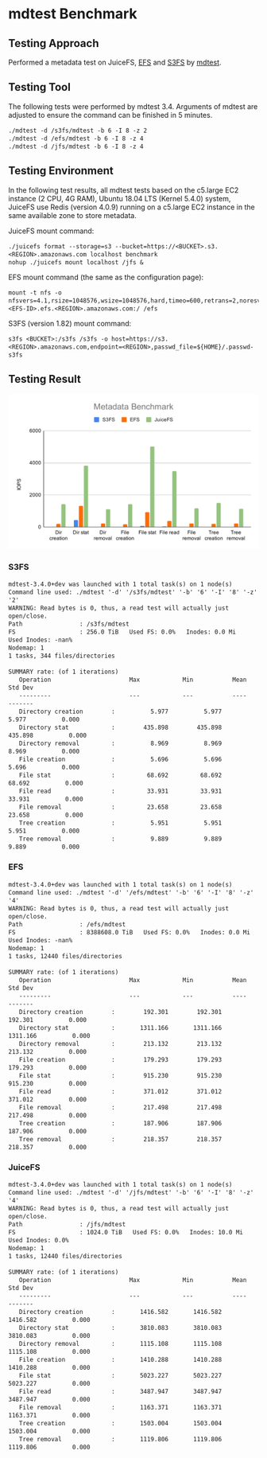 # mdtest Benchmark

## Testing Approach

Performed a metadata test on JuiceFS, [EFS](https://aws.amazon.com/efs) and [S3FS](https://github.com/s3fs-fuse/s3fs-fuse) by [mdtest](https://github.com/hpc/ior).

## Testing Tool

The following tests were performed by mdtest 3.4.
Arguments of mdtest are adjusted to ensure the command can be finished in 5 minutes.

```
./mdtest -d /s3fs/mdtest -b 6 -I 8 -z 2
./mdtest -d /efs/mdtest -b 6 -I 8 -z 4
./mdtest -d /jfs/mdtest -b 6 -I 8 -z 4
```

## Testing Environment

In the following test results, all mdtest tests based on the c5.large EC2 instance (2 CPU, 4G RAM), Ubuntu 18.04 LTS (Kernel 5.4.0) system, JuiceFS use Redis (version 4.0.9) running on a c5.large EC2 instance in the same available zone to store metadata.

JuiceFS mount command:

```
./juicefs format --storage=s3 --bucket=https://<BUCKET>.s3.<REGION>.amazonaws.com localhost benchmark
nohup ./juicefs mount localhost /jfs &
```

EFS mount command (the same as the configuration page):

```
mount -t nfs -o nfsvers=4.1,rsize=1048576,wsize=1048576,hard,timeo=600,retrans=2,noresvport, <EFS-ID>.efs.<REGION>.amazonaws.com:/ /efs
```

S3FS (version 1.82) mount command:

```
s3fs <BUCKET>:/s3fs /s3fs -o host=https://s3.<REGION>.amazonaws.com,endpoint=<REGION>,passwd_file=${HOME}/.passwd-s3fs
```

## Testing Result

![Metadata Benchmark](images/metadata-benchmark.svg)

### S3FS
```
mdtest-3.4.0+dev was launched with 1 total task(s) on 1 node(s)
Command line used: ./mdtest '-d' '/s3fs/mdtest' '-b' '6' '-I' '8' '-z' '2'
WARNING: Read bytes is 0, thus, a read test will actually just open/close.
Path                : /s3fs/mdtest
FS                  : 256.0 TiB   Used FS: 0.0%   Inodes: 0.0 Mi   Used Inodes: -nan%
Nodemap: 1
1 tasks, 344 files/directories

SUMMARY rate: (of 1 iterations)
   Operation                      Max            Min           Mean        Std Dev
   ---------                      ---            ---           ----        -------
   Directory creation        :          5.977          5.977          5.977          0.000
   Directory stat            :        435.898        435.898        435.898          0.000
   Directory removal         :          8.969          8.969          8.969          0.000
   File creation             :          5.696          5.696          5.696          0.000
   File stat                 :         68.692         68.692         68.692          0.000
   File read                 :         33.931         33.931         33.931          0.000
   File removal              :         23.658         23.658         23.658          0.000
   Tree creation             :          5.951          5.951          5.951          0.000
   Tree removal              :          9.889          9.889          9.889          0.000
```

### EFS

```
mdtest-3.4.0+dev was launched with 1 total task(s) on 1 node(s)
Command line used: ./mdtest '-d' '/efs/mdtest' '-b' '6' '-I' '8' '-z' '4'
WARNING: Read bytes is 0, thus, a read test will actually just open/close.
Path                : /efs/mdtest
FS                  : 8388608.0 TiB   Used FS: 0.0%   Inodes: 0.0 Mi   Used Inodes: -nan%
Nodemap: 1
1 tasks, 12440 files/directories

SUMMARY rate: (of 1 iterations)
   Operation                      Max            Min           Mean        Std Dev
   ---------                      ---            ---           ----        -------
   Directory creation        :        192.301        192.301        192.301          0.000
   Directory stat            :       1311.166       1311.166       1311.166          0.000
   Directory removal         :        213.132        213.132        213.132          0.000
   File creation             :        179.293        179.293        179.293          0.000
   File stat                 :        915.230        915.230        915.230          0.000
   File read                 :        371.012        371.012        371.012          0.000
   File removal              :        217.498        217.498        217.498          0.000
   Tree creation             :        187.906        187.906        187.906          0.000
   Tree removal              :        218.357        218.357        218.357          0.000
```

### JuiceFS

```
mdtest-3.4.0+dev was launched with 1 total task(s) on 1 node(s)
Command line used: ./mdtest '-d' '/jfs/mdtest' '-b' '6' '-I' '8' '-z' '4'
WARNING: Read bytes is 0, thus, a read test will actually just open/close.
Path                : /jfs/mdtest
FS                  : 1024.0 TiB   Used FS: 0.0%   Inodes: 10.0 Mi   Used Inodes: 0.0%
Nodemap: 1
1 tasks, 12440 files/directories

SUMMARY rate: (of 1 iterations)
   Operation                      Max            Min           Mean        Std Dev
   ---------                      ---            ---           ----        -------
   Directory creation        :       1416.582       1416.582       1416.582          0.000
   Directory stat            :       3810.083       3810.083       3810.083          0.000
   Directory removal         :       1115.108       1115.108       1115.108          0.000
   File creation             :       1410.288       1410.288       1410.288          0.000
   File stat                 :       5023.227       5023.227       5023.227          0.000
   File read                 :       3487.947       3487.947       3487.947          0.000
   File removal              :       1163.371       1163.371       1163.371          0.000
   Tree creation             :       1503.004       1503.004       1503.004          0.000
   Tree removal              :       1119.806       1119.806       1119.806          0.000
```
